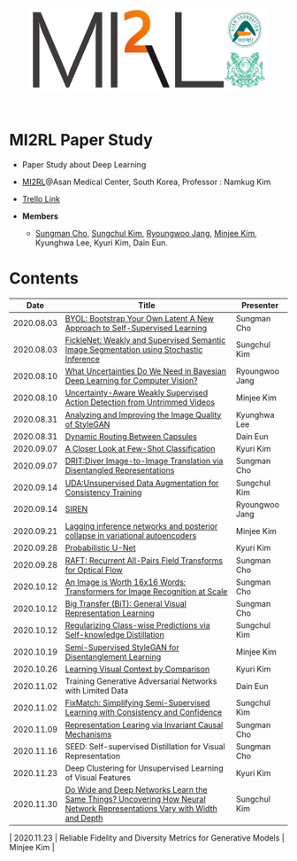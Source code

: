 <p align="center"><img src='./imgs/MI2RL_logo.png' width="440" height="150"></p>

<br>

# MI2RL Paper Study

* Paper Study about Deep Learning
* [MI2RL](https://www.mi2rl.co/)@Asan Medical Center, South Korea, Professor :  Namkug Kim
* [Trello Link](https://trello.com/invite/b/of6U0rlr/d876391847be8e88252bb0dcd05eb0f8/mi2rl-paperstudy)

* **Members**
  * [Sungman Cho](https://github.com/Sungman-Cho), [Sungchul Kim](https://github.com/rlatjcj), [Ryoungwoo Jang](https://github.com/jryoungw), [Minjee Kim](https://github.com/minjeekim00), Kyunghwa Lee, Kyuri Kim, Dain Eun.

# Contents

| Date       | Title                                                        | Presenter       |
| ---------- | ------------------------------------------------------------ | --------------- |
| 2020.08.03 | [BYOL: Bootstrap Your Own Latent A New Approach to Self-Supervised Learning](https://github.com/mi2rl/MI2RL-PaperStudy/blob/master/reviews/200803_BYOL.pdf) | Sungman Cho     |
| 2020.08.03 | [FickleNet: Weakly and Supervised Semantic Image Segmentation using Stochastic Inference](https://github.com/mi2rl/MI2RL-PaperStudy/blob/master/reviews/200803_FickleNet.%20Weakly%20and%20Semi-supervised%20Semantic%20Image%20Segmentation%20using%20Stochastic%20Inference.pdf) | Sungchul Kim    |
| 2020.08.10 | [What Uncertainties Do We Need in Bayesian Deep Learning for Computer Vision?](https://github.com/mi2rl/MI2RL-PaperStudy/blob/master/reviews/200810_What%20Uncertainties%20Do%20We%20Need%20in%20Bayesian%20Deep%20Learning%20for%20Computer%20Vision%3F.pdf) | Ryoungwoo  Jang |
| 2020.08.10 | [Uncertainty-Aware Weakly Supervised Action Detection from Untrimmed Videos](https://github.com/mi2rl/MI2RL-PaperStudy/blob/master/reviews/200810_Uncertainty-Aware%20Weakly%20Supervised%20Action%20Detection%20from%20Untrimmed%20Videos.pdf) | Minjee Kim      |
| 2020.08.31 | [Analyzing and Improving the Image Quality of StyleGAN](https://github.com/mi2rl/MI2RL-PaperStudy/blob/master/reviews/200831_StyleGAN.pdf) | Kyunghwa Lee    |
| 2020.08.31 | [Dynamic Routing Between Capsules](https://github.com/mi2rl/MI2RL-PaperStudy/blob/master/reviews/200831_Dynamic%20Routing%20Between%20Capsules.pdf) | Dain Eun        |
| 2020.09.07 | [A Closer Look at Few-Shot Classification](https://github.com/mi2rl/MI2RL-PaperStudy/blob/master/reviews/200907_A%20Closer%20look%20at%20Few-Shot%20Classification.pdf) | Kyuri Kim       |
| 2020.09.07 | [DRIT:Diver Image-to-Image Translation via Disentangled Representations](https://github.com/mi2rl/MI2RL-PaperStudy/blob/master/reviews/200907_DRIT.pdf) | Sungman Cho     |
| 2020.09.14 | [UDA:Unsupervised Data Augmentation for Consistency Training](https://github.com/mi2rl/MI2RL-PaperStudy/blob/master/reviews/200914_Unsupervised%20Data%20Augmentation%20for%20Consistency%20Training.pdf) | Sungchul Kim    |
| 2020.09.14 | [SIREN](https://github.com/mi2rl/MI2RL-PaperStudy/blob/master/reviews/200914_SIREN.pdf) | Ryoungwoo Jang  |
| 2020.09.21 | [Lagging inference networks and posterior collapse in variational autoencoders](https://github.com/mi2rl/MI2RL-PaperStudy/blob/master/reviews/20200921_Lagging%20inference%20networks%20and%20posterior%20collapse%20in%20variational%20autoencoders.pdf) | Minjee Kim      |
| 2020.09.28 | [Probabilistic U-Net](https://github.com/mi2rl/MI2RL-PaperStudy/blob/master/reviews/20200928_Probabilistic%20U-Net.pdf) | Kyuri Kim       |
| 2020.09.28 | [RAFT: Recurrent All-Pairs Field Transforms for Optical Flow](https://github.com/mi2rl/MI2RL-PaperStudy/blob/master/reviews/20200928_RAFT.pdf) | Sungman Cho     |
| 2020.10.12 | [An Image is Worth 16x16 Words: Transformers for Image Recognition at Scale](https://github.com/mi2rl/MI2RL-PaperStudy/blob/master/reviews/201012_VisionTransformer.pdf) | Sungman Cho     |
| 2020.10.12 | [Big Transfer (BiT): General Visual Representation Learning](https://github.com/mi2rl/MI2RL-PaperStudy/blob/master/reviews/201012_Big%20Transfer%20(BiT)_%20General%20Visual%20Representation%20Learning.pdf) | Sungman Cho     |
| 2020.10.12 | [Regularizing Class-wise Predictions via Self-knowledge Distillation](https://github.com/mi2rl/MI2RL-PaperStudy/blob/master/reviews/201012_Regularizing%20Class-wise%20Predictions%20via%20Self-knowledge%20Distillation.pdf) | Sungchul Kim    |
| 2020.10.19 | [Semi-Supervised StyleGAN for Disentanglement Learning](https://github.com/mi2rl/MI2RL-PaperStudy/blob/master/reviews/201019_Semi-Supervised%20StyleGAN%20for%20Disentanglement%20Learning.pdf) | Minjee Kim      |
| 2020.10.26 | [Learning Visual Context by Comparison](https://github.com/mi2rl/MI2RL-PaperStudy/blob/master/reviews/201026_Learning%20Visual%20Context%20by%20Comparison.pdf) | Kyuri Kim       |
| 2020.11.02 | Training Generative Adversarial Networks with Limited Data | Dain Eun |
| 2020.11.02 | [FixMatch: Simplifying Semi-Supervised Learning with Consistency and Confidence](https://github.com/mi2rl/MI2RL-PaperStudy/blob/master/reviews/201102_FixMatch.%20Simplifying%20Semi-Supervised%20Learning%20with%20Consistency%20and%20Confidence.pdf) | Sungchul Kim |
| 2020.11.09 | [Representation Learing via Invariant Causal Mechanisms](https://github.com/mi2rl/MI2RL-PaperStudy/blob/master/reviews/201109_REpresentation%20Learning%20via%20%0AInvariant%20Causal%20mechanisms(RELIC).pdf) | Sungman Cho |
| 2020.11.16 | SEED: Self-supervised Distillation for Visual Representation | Sungman Cho |
| 2020.11.23 | Deep Clustering for Unsupervised Learning of Visual Features | Kyuri Kim |
| 2020.11.30 | [Do Wide and Deep Networks Learn the Same Things? Uncovering How Neural Network Representations Vary with Width and Depth](https://github.com/mi2rl/MI2RL-PaperStudy/blob/master/reviews/201130_Do%20Wide%20and%20Deep%20Networks%20Learn%20the%20Same%20Things.%20Uncovering%20How%20Neural%20Network%20Representations%20Vary%20with%20Width%20and%20Depth.pdf) | Sungchul Kim |

| 2020.11.23 | Reliable Fidelity and Diversity Metrics for Generative Models | Minjee Kim |